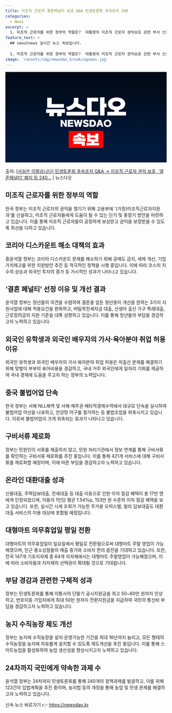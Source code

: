 ```yaml
---
title: 미조직 근로자 결혼페널티 보호 Q&A 민생토론회 후속조치 240
categories:
  - News
excerpt: >
  1. 미조직 근로자를 위한 정부의 역할은?  대통령의 미조직 근로자 권익보호 관련 부서 신설 지시, 미조직 …
feature_text: >
  ## seoulnews 실시간 뉴스 속보입니다.

  1. 미조직 근로자를 위한 정부의 역할은?  대통령의 미조직 근로자 권익보호 관련 부서 신설 지시, 미조직 …
image: '/assets/img/newsdao_breakingnews.jpg'
---
```


![뉴스다오 속보](/assets/img/newsdao_breakingnews.jpg)

<p>출처: <a href="https://newsdao.kr/3527" rel="dofollow">[사실은 이렇습니다] 민생토론회 후속조치 Q&A → 미조직 근로자 권익 보호, ‘결혼페널티’ 폐지 등 240…</a> | 뉴스다오</p>

<h2 data-ke-size="size26">미조직 근로자를 위한 정부의 역할</h2>
한국 정부는 미조직 근로자의 권익을 챙기기 위해 고용부에 '(가칭)미조직근로자지원과'를 신설하고, 미조직 근로자들에게 도움이 될 수 있는 단기 및 중장기 방안을 마련하고 있습니다. 이를 통해 미조직 근로자들이 공정하게 보상받고 권익을 보장받을 수 있도록 최선을 다하고 있습니다.

<h2 data-ke-size="size26">코리아 디스카운트 해소 대책의 효과</h2>
중윤석열 정부는 코리아 디스카운트 문제를 해소하기 위해 공매도 금지, 세제 개선, 기업 가치제고를 위한 지원방안 추진 등 적극적인 정책을 시행 중입니다. 이에 따라 코스피 지수의 상승과 외국인 투자의 증가 등 가시적인 성과가 나타나고 있습니다.

<h2 data-ke-size="size26">‘결혼 페널티’ 선정 이유 및 개선 결과</h2>
윤석열 정부는 청년들의 의견을 수렴하여 결혼을 앞둔 청년층이 개선을 원하는 3가지 지원사업에 대해 적용요건을 완화하고, 버팀목전세자금 대출, 신생아 출산 가구 특례대출, 근로장려금의 지원 기준을 대폭 상향하고 있습니다. 이를 통해 청년들의 부담을 경감하고자 노력하고 있습니다.

<h2 data-ke-size="size26">외국인 유학생과 외국인 배우자의 가사·육아분야 취업 허용 이유</h2>
외국인 유학생과 외국인 배우자의 가사·육아분야 취업 허용은 저출산 문제를 해결하기 위해 맞벌이 부부의 육아비용을 경감하고, 국내 거주 외국인에게 일자리 기회를 제공하여 국내 경제에 도움을 주고자 하는 정부의 노력입니다.

<h2 data-ke-size="size26">중국 불법어업 단속</h2>
한국 정부는 서해 NLL해역 및 서해·제주권 배타적경제수역에서 대규모 단속을 실시하여 불법어업 어선을 나포하고, 안강망 어구를 철거하는 등 불법조업을 위축시키고 있습니다. 이로써 불법어업이 크게 위축되는 효과가 나타나고 있습니다.

<h2 data-ke-size="size26">구비서류 제로화</h2>
정부는 민원인이 서류를 제출하지 않고, 민원 처리기관에서 정보 연계를 통해 구비서류를 확인하는 구비서류 제로화를 추진 중입니다. 이를 통해 421개 서비스에 대해 구비서류를 제로화할 예정이며, 이에 따른 부담을 경감하고자 노력하고 있습니다.

<h2 data-ke-size="size26">온라인 대환대출 성과</h2>
신용대출, 주택담보대출, 전세대출 등 대출 이동으로 인한 이자 절감 혜택이 총 17만 명에게 인정되었으며, 이용자 1인당 평균 1.54%p, 153만 원 수준의 이자 절감 혜택을 보고 있습니다. 또한, 실시간 시세 조회가 가능한 주거용 오피스텔, 빌라 담보대출도 대환대출 서비스의 이용 대상에 포함될 예정입니다.

<h2 data-ke-size="size26">대형마트 의무휴업일 평일 전환</h2>
대형마트의 의무휴업일이 일요일에서 평일로 전환됨으로써 대형마트 주말 영업이 가능해졌으며, 인근 중소상점들의 매출 증가와 소비자 편의 증진을 기대하고 있습니다. 또한, 전국 147개 기초지자체 중 64개 지자체에서는 대형마트 주말영업이 가능해졌으며, 이에 따라 소비자들과 지자체의 선택권이 확대될 것으로 기대됩니다.

<h2 data-ke-size="size26">부담 경감과 관련한 구체적 성과</h2>
정부는 민생토론회를 통해 이통사의 단말기 공시지원금을 최고 50~60만 원까지 인상하고, 번호이동 가입자에게 최대 50만 원까지 전환지원금을 지급하여 국민의 통신비 부담을 경감하고자 노력하고 있습니다.

<h2 data-ke-size="size26">농지 수직농장 제도 개선</h2>
정부는 농지에 수직농장을 설치·운영가능한 기간을 최대 16년까지 늘리고, 모든 형태의 수직농장을 농지에 자유롭게 설치할 수 있도록 제도개선을 추진 중입니다. 이를 통해 스마트농업을 활성화하여 농업 생산성을 향상시키고자 노력하고 있습니다.

<h2 data-ke-size="size26">24차까지 국민에게 약속한 과제 수</h2>
윤석열 정부는 24차까지 민생토론회를 통해 240개의 정책과제를 발굴하고, 이를 위해 123건의 입법계획을 추진 중이며, 농지법 등의 개정을 통해 농업 및 민생 문제를 해결하고자 노력하고 있습니다. 

신속 뉴스 바로가기 👉 <a href="https://newsdao.kr" rel="dofollow">https://newsdao.kr</a>



